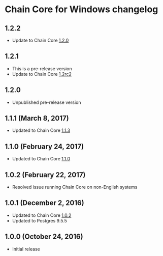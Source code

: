# Chain Core for Windows changelog

## 1.2.2

* Update to Chain Core [1.2.0](https://chain.com/docs/1.2/core/reference/changelog#1.2.0)

## 1.2.1

* This is a pre-release version
* Update to Chain Core [1.2rc2](https://https://chain.com/docs/1.2/core/reference/changelog#1.2rc2)

## 1.2.0

* Unpublished pre-release version

## 1.1.1 (March 8, 2017)

* Updated to Chain Core [1.1.3](https://github.com/chain/chain/blob/1.1-stable/CHANGELOG.md#1.1.3)

## 1.1.0 (February 24, 2017)

* Updated to Chain Core [1.1.0](https://github.com/chain/chain/blob/1.1-stable/CHANGELOG.md#1.1.0)

## 1.0.2 (February 22, 2017)

* Resolved issue running Chain Core on non-English systems

## 1.0.1 (December 2, 2016)

* Updated to Chain Core [1.0.2](https://github.com/chain/chain/blob/1.0-stable/CHANGELOG.md#1.0.2)
* Updated to Postgres 9.5.5

## 1.0.0 (October 24, 2016)

* Initial release
